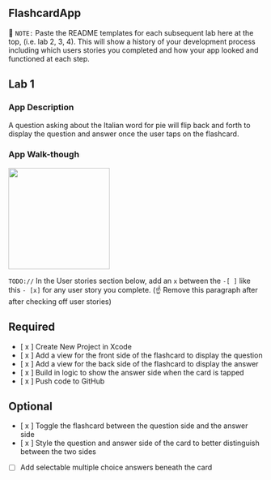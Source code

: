 ## FlashcardApp

📝 `NOTE:` Paste the README templates for each subsequent lab here at the top, (i.e. lab 2, 3, 4). This will show a history of your development process including which users stories you completed and how your app looked and functioned at each step.

## Lab 1

### App Description
A question asking about the Italian word for pie will flip back and forth to display
the question and answer once the user taps on the flashcard.

### App Walk-though

<img src="https://recordit.co/qevLkevv18" width=200><br>

`TODO://` In the User stories section below, add an `x` between the `-[ ]` like this `- [x]` for any user story you complete. (☝️ Remove this paragraph after after checking off user stories)

## Required
- [ x ] Create New Project in Xcode
- [ x ] Add a view for the front side of the flashcard to display the question
- [ x ] Add a view for the back side of the flashcard to display the answer
- [ x ] Build in logic to show the answer side when the card is tapped
- [ x ] Push code to GitHub
## Optional
- [ x ] Toggle the flashcard between the question side and the answer side
- [ x ] Style the question and answer side of the card to better distinguish between the two sides
- [ ] Add selectable multiple choice answers beneath the card
